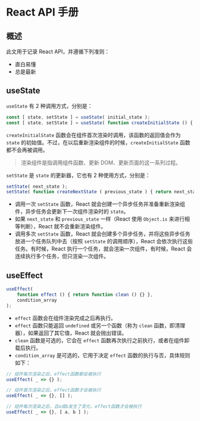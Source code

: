 # React API 手册

## 概述

此文用于记录 React API，并遵循下列准则：

- 直白易懂
- 总是最新

## useState

`useState` 有 2 种调用方式，分别是：

```js
const [ state, setState ] = useState( initial_state );
const [ state, setState ] = useState( function createInitialState () { return initial_state } );
```

`createInitialState` 函数会在组件首次渲染时调用，该函数的返回值会作为 `state` 的初始值。不过，在以后重新渲染组件的时候，`createInitialState` 函数都不会再被调用。

> 渲染组件是指调用组件函数、更新 DOM、更新页面的这一系列过程。

`setState` 是 `state` 的更新器，它也有 2 种使用方式，分别是：

```js
setState( next_state );
setState( function createNextState ( previous_state ) { return next_state } );
```

- 调用一次 `setState` 函数，React 就会创建一个异步任务并准备重新渲染组件，异步任务会更新下一次组件渲染时的 `state`。
- 如果 `next_state` 和 `previous_state` 一样（React 使用 `Object.is` 来进行相等判断），React 就不会重新渲染组件。
- 调用多次 `setState` 函数，React 就会创建多个异步任务，并将这些异步任务放进一个任务队列中去（按照 `setState` 的调用顺序），React 会依次执行这些任务。有时候，React 执行一个任务，就会渲染一次组件，有时候，React 会连续执行多个任务，但只渲染一次组件。

## useEffect

```js
useEffect(
    function effect () { return function clean () {} },
    condition_array
);
```

- `effect` 函数会在组件渲染完成之后再执行。
- `effect` 函数只能返回 `undefined` 或另一个函数（称为 `clean` 函数，即清理器），如果返回了其它值，React 就会抛出错误。
- `clean` 函数是可选的，它会在 `effect` 函数再次执行之前执行，或者在组件卸载后执行。
- `condition_array` 是可选的，它用于决定 `effect` 函数的执行与否，具体规则如下：

```js
// 组件每次渲染之后，effect函数都会被执行
useEffect( _ => {} );

// 组件首次渲染之后，effect函数才会被执行
useEffect( _ => {}, [] );

// 组件每次渲染之后，且a或b发生了变化，effect函数才会被执行
useEffect( _ => {}, [ a, b ] );
```



